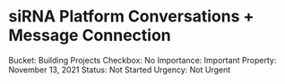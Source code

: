 # siRNA Platform Conversations + Message Connection

Bucket: Building Projects
Checkbox: No
Importance: Important
Property: November 13, 2021
Status: Not Started
Urgency: Not Urgent
